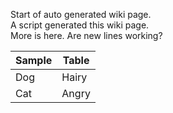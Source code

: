 Start of auto generated wiki page.  
A script generated this wiki page.  
More is here. Are new lines working?  
  
| Sample | Table |  
| --- | --- |  
| Dog | Hairy |  
| Cat | Angry |  
